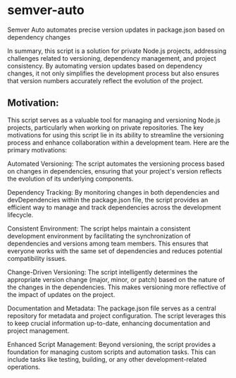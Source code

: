 # semver-auto

Semver Auto automates precise version updates in package.json based on dependency changes

In summary, this script is a solution for private Node.js projects, addressing challenges related to versioning, dependency management, and project consistency. By automating version updates based on dependency changes, it not only simplifies the development process but also ensures that version numbers accurately reflect the evolution of the project.

## Motivation:

This script serves as a valuable tool for managing and versioning Node.js projects, particularly when working on private repositories. The key motivations for using this script lie in its ability to streamline the versioning process and enhance collaboration within a development team. Here are the primary motivations:

Automated Versioning: The script automates the versioning process based on changes in dependencies, ensuring that your project's version reflects the evolution of its underlying components.

Dependency Tracking: By monitoring changes in both dependencies and devDependencies within the package.json file, the script provides an efficient way to manage and track dependencies across the development lifecycle.

Consistent Environment: The script helps maintain a consistent development environment by facilitating the synchronization of dependencies and versions among team members. This ensures that everyone works with the same set of dependencies and reduces potential compatibility issues.

Change-Driven Versioning: The script intelligently determines the appropriate version change (major, minor, or patch) based on the nature of the changes in the dependencies. This makes versioning more reflective of the impact of updates on the project.

Documentation and Metadata: The package.json file serves as a central repository for metadata and project configuration. The script leverages this to keep crucial information up-to-date, enhancing documentation and project management.

Enhanced Script Management: Beyond versioning, the script provides a foundation for managing custom scripts and automation tasks. This can include tasks like testing, building, or any other development-related operations.
